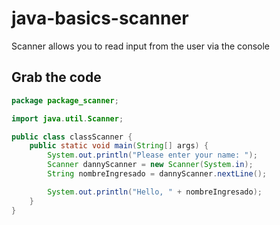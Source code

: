 # java-basics-scanner
Scanner allows you to read input from the user via the console
## Grab the code
```java
package package_scanner;

import java.util.Scanner;

public class classScanner {
    public static void main(String[] args) {
        System.out.println("Please enter your name: ");
        Scanner dannyScanner = new Scanner(System.in);
        String nombreIngresado = dannyScanner.nextLine();

        System.out.println("Hello, " + nombreIngresado);
    }
}
```
